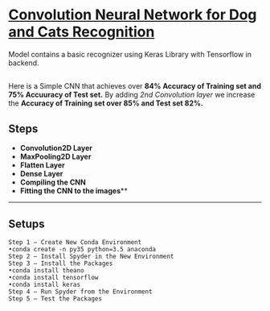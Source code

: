 # [Convolution Neural Network for Dog and Cats Recognition](https://github.com/sam2702/Convolution-Neural-Network-Model)
Model contains a basic recognizer using Keras Library with Tensorflow in backend.
##
Here is a Simple CNN that achieves over **84% Accuracy of Training set and 75% Accuuracy of Test set.**
By adding _2nd Convolution layer_ we increase the **Accuracy of Training set over 85% and Test set 82%.**
## Steps

- **Convolution2D Layer**
- **MaxPooling2D Layer**
- **Flatten Layer**
- **Dense Layer**
- **Compiling the CNN**
- **Fitting the CNN to the images****
***
## Setups
```
Step 1 — Create New Conda Environment
•conda create -n py35 python=3.5 anaconda
Step 2 — Install Spyder in the New Environment
Step 3 — Install the Packages
•conda install theano
•conda install tensorflow
•conda install keras
Step 4 — Run Spyder from the Environment
Step 5 — Test the Packages
```

